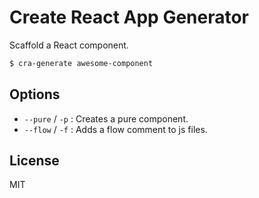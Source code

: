 # Create React App Generator

Scaffold a React component.

```bash
$ cra-generate awesome-component
```

## Options

- `--pure` / `-p` : Creates a pure component.
- `--flow` / `-f` : Adds a flow comment to js files.

## License

MIT
